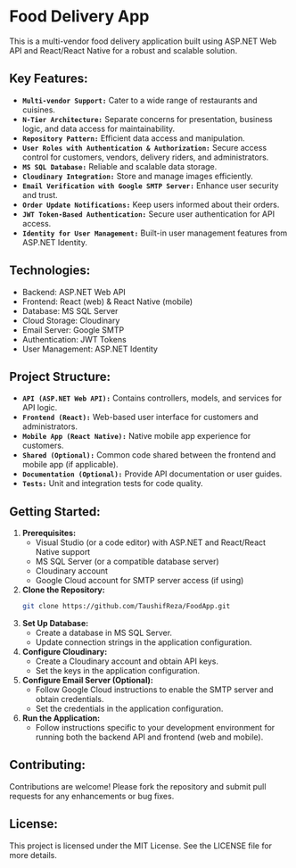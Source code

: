 # **Food Delivery App**

This is a multi-vendor food delivery application built using ASP.NET Web API and React/React Native for a robust and scalable solution.

## **Key Features:**

* **`Multi-vendor Support:`** Cater to a wide range of restaurants and cuisines.
* **`N-Tier Architecture:`** Separate concerns for presentation, business logic, and data access for maintainability.
* **`Repository Pattern:`** Efficient data access and manipulation.
* **`User Roles with Authentication & Authorization:`** Secure access control for customers, vendors, delivery riders, and administrators.
* **`MS SQL Database:`** Reliable and scalable data storage.
* **`Cloudinary Integration:`** Store and manage images efficiently.
* **`Email Verification with Google SMTP Server:`** Enhance user security and trust.
* **`Order Update Notifications:`** Keep users informed about their orders.
* **`JWT Token-Based Authentication:`** Secure user authentication for API access.
* **`Identity for User Management:`** Built-in user management features from ASP.NET Identity.

## **Technologies:**

* Backend: ASP.NET Web API
* Frontend: React (web) & React Native (mobile)
* Database: MS SQL Server
* Cloud Storage: Cloudinary
* Email Server: Google SMTP
* Authentication: JWT Tokens
* User Management: ASP.NET Identity

## **Project Structure:**

* **`API (ASP.NET Web API):`** Contains controllers, models, and services for API logic.
* **`Frontend (React):`** Web-based user interface for customers and administrators.
* **`Mobile App (React Native):`** Native mobile app experience for customers.
* **`Shared (Optional):`** Common code shared between the frontend and mobile app (if applicable).
* **`Documentation (Optional):`** Provide API documentation or user guides.
* **`Tests:`** Unit and integration tests for code quality.

## **Getting Started:**

1. **Prerequisites:**
    - Visual Studio (or a code editor) with ASP.NET and React/React Native support
    - MS SQL Server (or a compatible database server)
    - Cloudinary account
    - Google Cloud account for SMTP server access (if using)
2. **Clone the Repository:**
    ```bash
    git clone https://github.com/TaushifReza/FoodApp.git
    ```
3. **Set Up Database:**
    - Create a database in MS SQL Server.
    - Update connection strings in the application configuration.
4. **Configure Cloudinary:**
    - Create a Cloudinary account and obtain API keys.
    - Set the keys in the application configuration.
5. **Configure Email Server (Optional):**
    - Follow Google Cloud instructions to enable the SMTP server and obtain credentials.
    - Set the credentials in the application configuration.
6. **Run the Application:**
    - Follow instructions specific to your development environment for running both the backend API and frontend (web and mobile).

## **Contributing:**

Contributions are welcome! Please fork the repository and submit pull requests for any enhancements or bug fixes.

## **License:**

This project is licensed under the MIT License. See the LICENSE file for more details.
